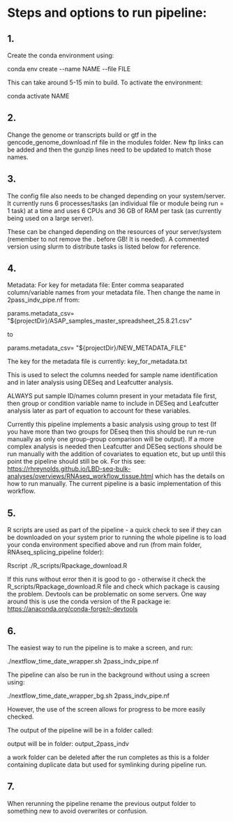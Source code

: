 # Steps and options to run pipeline:

## 1. 
  Create the conda environment using:

  conda env create --name NAME --file FILE

  This can take around 5-15 min to build.
  To activate the environment:

  conda activate NAME

## 2. 
  Change the genome or transcripts build or gtf in the gencode_genome_download.nf file in the modules folder. New ftp links can be added and then the gunzip lines need to be updated to match those names.

## 3. 
  The config file also needs to be changed depending on your system/server. It currently runs 6 processes/tasks (an individual file or module being run = 1 task) at a time and uses 6 CPUs and 36 GB of RAM per task (as currently being used on a large server). 

  These can be changed depending on the resources of your server/system (remember to not remove the . before GB! It is needed). A commented version using slurm to distribute tasks is listed below for reference.

## 4. 
  Metadata: 
  For key for metadata file: Enter comma seaparated column/variable names from your metadata file. Then change the name in 2pass_indv_pipe.nf from:

  params.metadata_csv= "${projectDir}/ASAP_samples_master_spreadsheet_25.8.21.csv" 
  
  to
  
  params.metadata_csv= "${projectDir}/NEW_METADATA_FILE"

  The key for the metadata file is currently: key_for_metadata.txt

  This is used to select the columns needed for sample name identification and in later analysis using DESeq and Leafcutter analysis. 

  ALWAYS put sample ID/names column present in your metadata file first, then group or condition variable name to include in DESeq and Leafcutter analysis later as part of equation to account for these variables.

  Currently this pipeline implements a basic analysis using group to test (If you have more than two groups for DEseq then this should be run re-run manually as only one group-group comparison will be output). If a more complex analysis is needed then Leafcutter and DESeq sections should be run manually with the addition of covariates to equation etc, but up until this point the pipeline should still be ok. For this see: https://rhreynolds.github.io/LBD-seq-bulk-analyses/overviews/RNAseq_workflow_tissue.html which has the details on how to run manually. The current pipeline is a basic implementation of this workflow.

## 5. 
  R scripts are used as part of the pipeline - a quick check to see if they can be downloaded on your system prior to running the whole pipeline is to load your conda environment specified above and run (from main folder, RNAseq_splicing_pipeline folder):

  Rscript ./R_scripts/Rpackage_download.R

  If this runs without error then it is good to go - otherwise it check the R_scripts/Rpackage_download.R file and check which package is causing the problem. Devtools can be problematic on some servers. One way around this is use the conda version of the R package ie:
https://anaconda.org/conda-forge/r-devtools

## 6.
  The easiest way to run the pipeline is to make a screen, and run:

  ./nextflow_time_date_wrapper.sh 2pass_indv_pipe.nf

  The pipeline can also be run in the background without using a screen using:

  ./nextflow_time_date_wrapper_bg.sh 2pass_indv_pipe.nf

  However, the use of the screen allows for progress to be more easily checked.

  The output of the pipeline will be in a folder called:

  output will be in folder: output_2pass_indv

  a work folder can be deleted after the run completes as this is a folder containing duplicate data but used for symlinking during pipeline run.

## 7.
  When rerunning the pipeline rename the previous output folder to something new to avoid overwrites or confusion.
